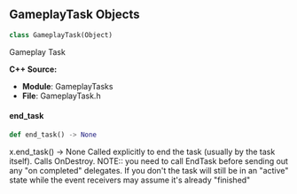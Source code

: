 ## GameplayTask Objects

```python
class GameplayTask(Object)
```

Gameplay Task

**C++ Source:**

- **Module**: GameplayTasks
- **File**: GameplayTask.h

<a id="unreal.GameplayTask.end_task"></a>

#### end_task

```python
def end_task() -> None
```

x.end_task() -> None
Called explicitly to end the task (usually by the task itself). Calls OnDestroy.
NOTE:: you need to call EndTask before sending out any "on completed" delegates. If you don't the task will still be in an "active" state while the event receivers may assume it's already "finished"

<a id="unreal.GameplayTaskResource"></a>